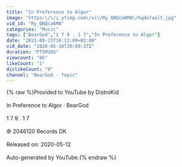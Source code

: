 ```yaml
---
title: "In Preference to Algor"
image: "https:\/\/i.ytimg.com\/vi\/Ry_QNQca6M8\/hqdefault.jpg"
vid_id: "Ry_QNQca6M8"
categories: "Music"
tags: ["BearGod","1 7 9 . 1 7","In Preference to Algor"]
date: "2021-09-23T16:13:09+03:00"
vid_date: "2020-05-16T20:09:37Z"
duration: "PT5M10S"
viewcount: "66"
likeCount: "1"
dislikeCount: "0"
channel: "BearGod - Topic"
---
```

{% raw %}Provided to YouTube by DistroKid<br /><br />In Preference to Algor · BearGod<br /><br />1 7 9 . 1 7<br /><br />℗ 2046120 Records DK<br /><br />Released on: 2020-05-12<br /><br />Auto-generated by YouTube.{% endraw %}
